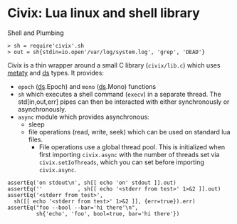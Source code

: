 # Civix: Lua linux and shell library

Shell and Plumbing
```
> sh = require'civix'.sh
> out = sh{stdin=io.open'/var/log/system.log', 'grep', 'DEAD'}
```

Civix is a thin wrapper around a small C library (`civix/lib.c`) which uses
[metaty] and [ds] types. It provides:

* `epoch` ([ds].Epoch) and `mono` ([ds].Mono) functions
* `sh` which executes a shell command (`execv`) in a separate thread.
  The std[in,out,err] pipes can then be interacted with either synchronously or
  asynchronously.
* `async` module which provides asynchronous:
  * sleep
  * file operations (read, write, seek) which can be used on standard lua
    files.
    * File operations use a global thread pool. This is initialized when
      first importing `civix.async` with the number of threads set via
      `civix.setIoThreads`, which you can set before importing `civix.async`.


```
assertEq('on stdout\n', sh[[ echo 'on' stdout ]].out)
assertEq(''           , sh[[ echo '<stderr from test>' 1>&2 ]].out)
assertEq('<stderr from test>',
  sh([[ echo '<stderr from test>' 1>&2 ]], {err=true}).err)
assertEq("foo --bool --bar='hi there'\n",
         sh{'echo', 'foo', bool=true, bar='hi there'})
```

[metaty]:   ../metaty/README.md
[ds]:       ../ds/README.md
